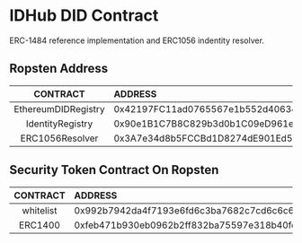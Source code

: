 # IDHub DID Contract
ERC-1484 reference implementation and ERC1056 indentity resolver.

## Ropsten Address

|      CONTRACT       |   ADDRESS   | 
|  :----------------: | :---------- | 
| EthereumDIDRegistry |0x42197FC11ad0765567e1b552d4063464DE938923|
| IdentityRegistry    |0x90e1B1C7B8C829b3d0b1C09eD961e46f5AeeD184|
| ERC1056Resolver     |0x3A7e34d8b5FCCBd1D8274dE901Ed596289ce2004|

## Security Token Contract On Ropsten
|      CONTRACT       |   ADDRESS   | 
|  :----------------: | :---------- | 
| whitelist           |0x992b7942da4f7193e6fd6c3ba7682c7cd6c6c6ab|
| ERC1400             |0xfeb471b930eb0962b2ff832ba75597e318b40fc7|

